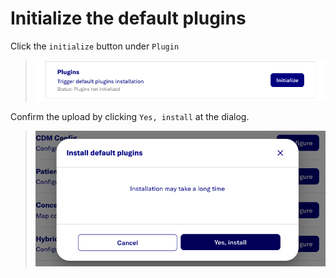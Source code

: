 # Initialize the default plugins

Click the `initialize` button under `Plugin` 
> ![](../images/dataflow/PluginSetUp.png)


Confirm the upload by clicking `Yes, install` at the dialog.
> ![](../images/dataflow/PluginSetUpDialog.png)